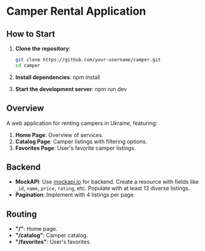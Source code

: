 # Camper Rental Application

## How to Start

1. **Clone the repository**:

   ```sh
   git clone https://github.com/your-username/camper.git
   cd camper

   ```

2. **Install dependencies**:
   npm install
3. **Start the development server**:
   npm run dev

## Overview

A web application for renting campers in Ukraine, featuring:

1. **Home Page**: Overview of services.
2. **Catalog Page**: Camper listings with filtering options.
3. **Favorites Page**: User's favorite camper listings.

## Backend

- **MockAPI**: Use [mockapi.io](https://mockapi.io/) for backend. Create a resource with fields like `_id`, `name`, `price`, `rating`, etc. Populate with at least 13 diverse listings.
- **Pagination**: Implement with 4 listings per page.

## Routing

- **"/"**: Home page.
- **"/catalog"**: Camper catalog.
- **"/favorites"**: User's favorites.
